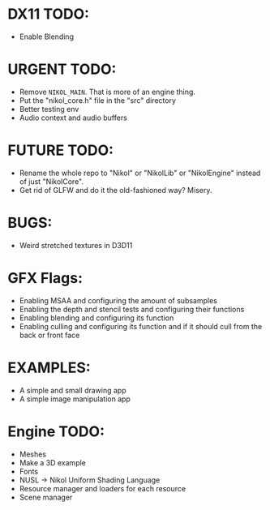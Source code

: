 # DX11 TODO: 
- Enable Blending 

# URGENT TODO: 
- Remove `NIKOL_MAIN`. That is more of an engine thing.
- Put the "nikol_core.h" file in the "src" directory
- Better testing env
- Audio context and audio buffers

# FUTURE TODO: 
- Rename the whole repo to "Nikol" or "NikolLib" or "NikolEngine" instead of just "NikolCore".
- Get rid of GLFW and do it the old-fashioned way? Misery.

# BUGS: 
- Weird stretched textures in D3D11

# GFX Flags: 
- Enabling MSAA and configuring the amount of subsamples 
- Enabling the depth and stencil tests and configuring their functions 
- Enabling blending and configuring its function 
- Enabling culling and configuring its function and if it should cull from the back or front face 

# EXAMPLES: 
- A simple and small drawing app
- A simple image manipulation app

# Engine TODO:
- Meshes
- Make a 3D example
- Fonts 
- NUSL -> Nikol Uniform Shading Language
- Resource manager and loaders for each resource
- Scene manager

